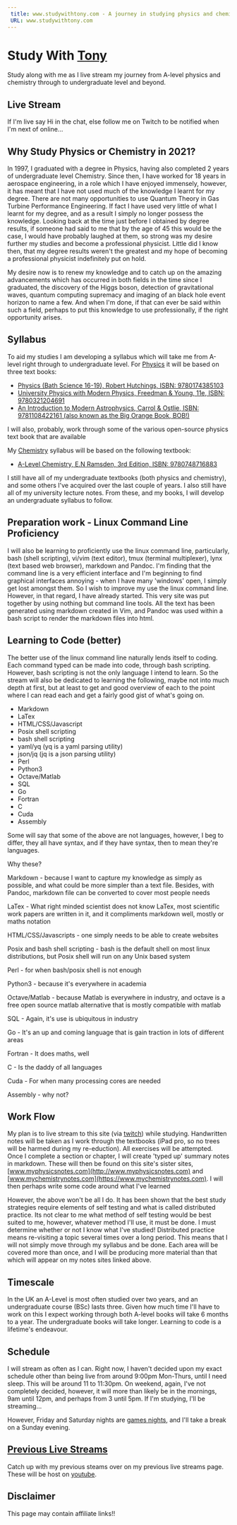 ```yaml
---
 title: www.studywithtony.com - A journey in studying physics and chemistry from a-level to undergraduate level
 URL: www.studywithtony.com
---
```


# Study With [Tony](http://www.tonyruther.com)

Study along with me as I live stream my journey from A-level physics and chemistry through to undergraduate level and beyond.

## Live Stream

If I'm live say Hi in the chat, else follow me on Twitch to be notified when I'm next of online...

<div id="twitch-embed">

<!-- Load the Twitch embed script -->
    
<script src="https://embed.twitch.tv/embed/v1.js"></script>

<!-- Create a Twitch.Embed object that will render within the "twitch-embed" root element. -->
   <script type="text/javascript">
      new Twitch.Embed("twitch-embed", {
        width: 1280,
        height: 720,
        channel: "studywithtony" 
      });
    </script>
</div>

## Why Study Physics or Chemistry in 2021?

In 1997, I graduated with a degree in Physics, having also completed 2 years of undergraduate level Chemistry. Since then, I have worked for 18 years in aerospace engineering, in a role which I have enjoyed immensely, however, it  has meant that I have not used much of the knowledge I learnt for my degree. There are not many opportunities to use Quantum Theory in Gas Turbine Performance Engineering. If fact I have used very little of what I learnt for my degree, and as a result I simply no longer possess the knowledge. Looking back at the time just before I obtained by degree results, if someone had said to me that by the age of 45 this would be the case, I would have probably laughed at them, so strong was my desire further my studies and become a professional physicist. Little did I know then, that my degree results weren't the greatest and my hope of becoming a professional physicist indefinitely put on hold.

My desire now is to renew my knowledge and to catch up on the amazing advancements which has occurred in both fields in the time since I graduated, the discovery of the Higgs boson, detection of gravitational waves, quantum computing supremacy and imaging of an black hole event horizon to name a few.  And when I'm done, if that can ever be said within such a field, perhaps to put this knowledge to use professionally, if the right opportunity arises.

## Syllabus

To aid my studies I am developing a syllabus which will take me from A-level right through to undergraduate level. For [Physics](/ALevelsyllabus) it will be based on three text books:

  * [Physics (Bath Science 16-19), Robert Hutchings,  ISBN: 9780174385103](https://www.amazon.co.uk/Physics-Science-16-19-Robert-Hutchings/dp/0174385102/)
  * [University Physics with Modern Physics, Freedman & Young, 11e, ISBN: 9780321204691](https://www.amazon.co.uk/University-Physics-Modern-Mastering-International/dp/0321204697/)
  * [An Introduction to Modern Astrophysics, Carrol & Ostlie, ISBN: 9781108422161 (also known as the Big Orange Book, BOB!)](https://www.amazon.co.uk/Introduction-Modern-Astrophysics-Bradley-Carroll/dp/1108422160/)

I will also, probably, work through some of the various open-source physics text book that are available

My [Chemistry](/ALevelsyllabus) syllabus will be based on the following textbook:

  * [A-Level Chemistry, E.N Ramsden, 3rd Edition, ISBN: 9780748716883](https://www.amazon.co.uk/Level-Chemistry-Eileen-Ramsden/dp/0748716882/)

I still have all of my undergraduate textbooks (both physics and chemistry), and some others I've acquired over the last couple of years. I also still have all of my university lecture notes. From these, and my books, I will develop an undergraduate syllabus to follow. 

## Preparation work - Linux Command Line Proficiency

I will also be learning to proficiently use the linux command line, particularly, bash (shell scripting), vi/vim (text editor), tmux (terminal multiplexer), lynx (text based web browser), markdown and Pandoc. I'm finding that the command line is a very efficient interface and I'm beginning to find graphical interfaces annoying - when I have many 'windows' open, I simply get lost amongst them. So I wish to improve my use the linux command line. However, in that regard, I have already started. This very site was put together by using nothing but command line tools. All the text has been generated using markdown created in Vim, and Pandoc was used within a bash script to render the markdown files into html.

## Learning to Code (better)

The better use of the linux command line naturally lends itself to coding. Each command typed can be made into code, through bash scripting. However, bash scripting is not the only language I intend to learn. So the stream will also be dedicated to learning the following, maybe not into much depth at first, but at least to get and good overview of each to the point where I can read each and get a fairly good gist of what's going on.

 * Markdown
 * LaTex
 * HTML/CSS/Javascript
 * Posix shell scripting
 * bash shell scripting
 * yaml/yq (yq is a yaml parsing utility)
 * json/jq (jq is a json parsing utility)
 * Perl
 * Python3 
 * Octave/Matlab
 * SQL
 * Go
 * Fortran
 * C
 * Cuda
 * Assembly

Some will say that some of the above are not languages, however, I beg to differ, they all have syntax, and if they have syntax, then to mean they're languages. 

Why these?

Markdown - because I want to capture my knowledge as simply as possible, and what could be more simpler than a text file. Besides, with Pandoc, markdown file can be converted to cover most people needs

LaTex - What right minded scientist does not know LaTex, most scientific work papers are written in it, and it compliments markdown well, mostly or maths notation

HTML/CSS/Javascripts - one simply needs to be able to create websites

Posix and bash shell scripting - bash is the default shell on most linux distributions, but Posix shell will run on any Unix based system

Perl - for when bash/posix shell is not enough

Python3 - because it's everywhere in academia

Octave/Matlab - because Matlab is everywhere in industry, and octave is a free open source matlab alternative that is mostly compatible with matlab

SQL - Again, it's use is ubiquitous in industry

Go -  It's an up and coming language that is gain traction in lots of different areas

Fortran - It does maths, well

C - Is the daddy of all languages

Cuda - For when many processing cores are needed

Assembly - why not?
  

## Work Flow

My plan is to live stream to this site (via [twitch](https://www.twitch.tv/studywithtony)) while studying. Handwritten notes will be taken as I work through the textbooks (iPad pro, so no trees will be harmed during my re-eduction). All exercises will be attempted. Once I complete a section or chapter, I will create 'typed up' summary notes in markdown. These will then be found on this site's sister sites, [www.myphysicsnotes.com](http://www.myphysicsnotes.com) and [www.mychemistrynotes.com](https://www.mychemistrynotes.com). I will then perhaps write some code around what I've learned

However, the above won't be all I do. It has been shown that the best study strategies require elements of self testing and what is called distributed practice. Its not clear to me what method of self testing would be best suited to me, however, whatever method I'll use, it must be done. I must determine whether or not I know what I've studied! Distributed practice means re-visiting a topic several times over a long period. This means that I will not simply move through my syllabus and be done. Each area will be covered more than once, and I will be producing more material than that which will appear on my notes sites linked above.


## Timescale

In the UK an A-Level is most often studied over two years, and an undergraduate course (BSc) lasts three. Given how much time I'll have to work on this I expect working through both A-level books will take 6 months to a year. The undergraduate books will take longer. Learning to code is a lifetime's endeavour.   


## Schedule

I will stream as often as I can. Right now, I haven't decided upon my exact schedule other than being live from around 9:00pm Mon-Thurs, until I need sleep. This will be around 11 to 11:30pm. On weekend, again, I've not completely decided, however, it will more than likely be in the mornings, 9am until 12pm, and perhaps from 3 until 5pm. If I'm studying, I'll be streaming...

However, Friday and Saturday nights are [games nights](https://www.fortiesgamer.com/live), and I'll take a break on a Sunday evening.

## [Previous Live Streams](/previouslivestreams)

Catch up with my previous steams over on my previous live streams page. These will be host on [youtube](https://www.youtube.com/channel/UCAPH_kDcoQMA5zav2OwgFng).

## Disclaimer

This page may contain affiliate links!!
